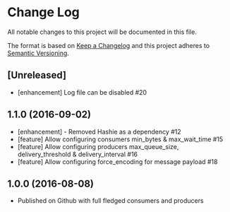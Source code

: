 # Change Log
All notable changes to this project will be documented in this file.

The format is based on [Keep a Changelog](http://keepachangelog.com/)
and this project adheres to [Semantic Versioning](http://semver.org/).

## [Unreleased]

- [enhancement] Log file can be disabled #20

## 1.1.0 (2016-09-02)

- [enhancement] - Removed Hashie as a dependency #12
- [feature] Allow configuring consumers min_bytes & max_wait_time #15
- [feature] Allow configuring producers max_queue_size, delivery_threshold & delivery_interval #16
- [feature] Allow configuring force_encoding for message payload #18

## 1.0.0 (2016-08-08)
- Published on Github with full fledged consumers and producers
